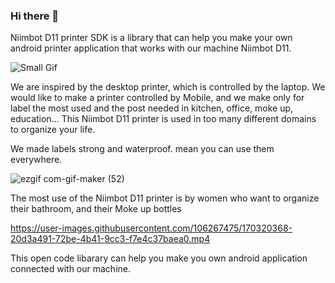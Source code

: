 ### Hi there 👋

<!--
**NiimbotD11/NiimbotD11** is a ✨ _special_ ✨ repository because its `README.md` (this file) appears on your GitHub profile.

Here are some ideas to get you started:

- 🔭 I’m currently working on ...
- 🌱 I’m currently learning ...
- 👯 I’m looking to collaborate on ...
- 🤔 I’m looking for help with ...
- 💬 Ask me about ...
- 📫 How to reach me: ...
- 😄 Pronouns: ...
- ⚡ Fun fact: ...
-->
Niimbot D11 printer SDK is a library that can help you make your own android printer application that works with our machine Niimbot D11. 

![Small Gif](https://user-images.githubusercontent.com/106267475/170319329-2cba6b5f-f16e-4329-9e00-f72744f41961.gif)

We are inspired by the desktop printer, which is controlled by the laptop. 
We would like to make a printer controlled by Mobile, and we make only for label the most used and the post needed in kitchen, office, moke up, education... 
This Niimbot D11 printer is used in too many different domains to organize your life.

We made labels strong and waterproof. mean you can use them everywhere.

![ezgif com-gif-maker (52)](https://user-images.githubusercontent.com/106267475/170320018-48285c0a-4e71-49b3-bac1-79f961dc3c3e.gif)

The most use of the Niimbot D11 printer  is by women who want to organize their bathroom, and their Moke up bottles

https://user-images.githubusercontent.com/106267475/170320368-20d3a491-72be-4b41-9cc3-f7e4c37baea0.mp4

This open code libarary can help you make you own android application connected with our machine.

